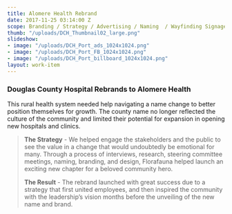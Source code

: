 ```yaml
---
title: Alomere Health Rebrand
date: 2017-11-25 03:14:00 Z
scope: Branding / Strategy / Advertising / Naming  / Wayfinding Signage
thumb: "/uploads/DCH_Thumbnail02_large.png"
slideshow:
- image: "/uploads/DCH_Port_ads_1024x1024.png"
- image: "/uploads/DCH_Port_FB_1024x1024.png"
- image: "/uploads/DCH_Port_billboard_1024x1024.png"
layout: work-item
---
```


### Douglas County Hospital Rebrands to Alomere Health

This rural health system needed help navigating a name change to better position themselves for growth. The county name no longer reflected the culture of the community and limited their potential  for expansion in opening new hospitals and clinics.

> **The Strategy** - We helped engage the stakeholders and the public to see the value in a change that would undoubtedly be emotional for many. Through a process of interviews, research, steering committee meetings, naming, branding, and design, Florafauna helped launch an exciting new chapter for a beloved community hero.
>
> **The Result** - The rebrand launched with great success due to a strategy that first united employees, and then inspired the community with the leadership’s vision months before the unveiling of the new name and brand.